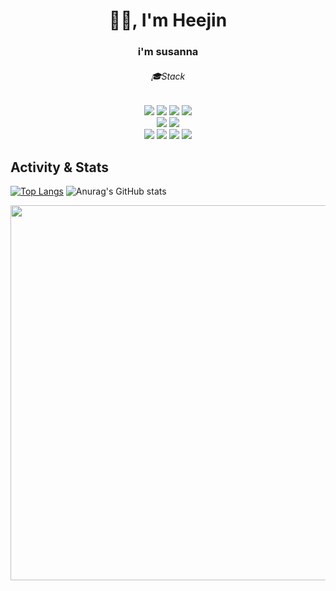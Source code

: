 <h1 align="center">✋🏻, I'm Heejin</h1>
<h3 align="center">i'm susanna</h3>





<div align=center>
  <h6>🎓Stack</h6>
<img src="https://img.shields.io/badge/CSS-663399?style=for-the-badge&logo=CSS&logoColor=white">
  <img src="https://img.shields.io/badge/SCSS-CC6699?style=for-the-badge&logo=SCSS&logoColor=white">
<img src="https://img.shields.io/badge/HTML-E34F26?style=for-the-badge&logo=HTML&logoColor=white">
<img src="https://img.shields.io/badge/JavaScript-F7DF1E?style=for-the-badge&logo=JavaScript&logoColor=white">
<br>
<img src="https://img.shields.io/badge/Java-C00000?style=for-the-badge&logo=Java&logoColor=white">
<img src="https://img.shields.io/badge/SQL-4479A1?style=for-the-badge&logo=SQL&logoColor=white">
<br>
<img src="https://img.shields.io/badge/Spring-6DB33F?style=for-the-badge&logo=Spring&logoColor=white">
<img src="https://img.shields.io/badge/Vue.js-4FC08D?style=for-the-badge&logo=Vue.js&logoColor=white">
<img src="https://img.shields.io/badge/MariaDB-003545?style=for-the-badge&logo=MariaDB&logoColor=white">
<img src="https://img.shields.io/badge/Bootstrap-7952B3?style=for-the-badge&logo=Bootstrap&logoColor=white">
<br>
</div>

## Activity & Stats
[![Top Langs](https://github-readme-stats.vercel.app/api/top-langs/?username=djinylh&layout=compact&theme=tokyonight)](https://github.com/your-github-username/github-readme-stats)
![Anurag's GitHub stats](https://github-readme-stats.vercel.app/api?username=djinylh&show_icons=true&theme=vue)

<a href="https://www.gitanimals.org/en_US?utm_medium=image&utm_source=djinylh&utm_content=farm">
<img
  src="https://render.gitanimals.org/farms/djinylh"
  width="600"
  height="600"
/>
</a>

